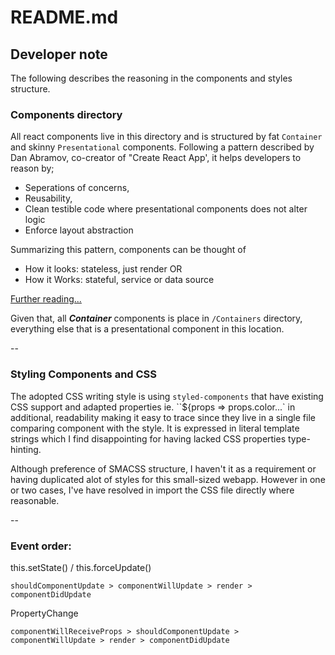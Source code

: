 # README.md

## Developer note

The following describes the reasoning in the components and styles structure.

### Components directory

All react components live in this directory and is structured by
fat `Container` and skinny `Presentational` components. Following a pattern
described by Dan Abramov, co-creator of "Create React App', it helps
developers to reason by;

- Seperations of concerns,
- Reusability,
- Clean testible code where presentational components does not alter logic
- Enforce layout abstraction

Summarizing this pattern, components can be thought of

- How it looks: stateless, just render OR
- How it Works: stateful, service or data source

[Further reading...](https://medium.com/@dan_abramov/smart-and-dumb-components-7ca2f9a7c7d0)

Given that, all ***Container*** components is place in `/Containers` directory, everything else
that is a presentational component in this location.

--

### Styling Components and CSS

The adopted CSS writing style is using `styled-components` that have existing CSS support and adapted
properties ie. ``${props => props.color...` in additional, readability making it easy to trace
since they live in a single file comparing component with the style. It is expressed in literal
template strings which I find disappointing for having lacked CSS properties type-hinting.

Although preference of SMACSS structure, I haven't it as a requirement or having duplicated alot of
styles for this small-sized webapp. However in one or two cases, I've have resolved in import the CSS
file directly where reasonable.

--

### Event order:

this.setState() / this.forceUpdate()
```
shouldComponentUpdate > componentWillUpdate > render > componentDidUpdate
```

PropertyChange

```
componentWillReceiveProps > shouldComponentUpdate > componentWillUpdate > render > componentDidUpdate
```

